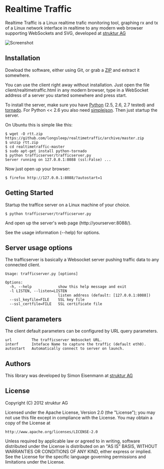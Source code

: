 # Realtime Traffic

Realtime Traffic is a Linux realtime trafic monitoring tool, graphing rx and tx of a Linux network interface in realtime to any modern web browser supporting WebSockets and SVG, developed at [struktur AG](http://www.strukturag.com)

![Screenshot](https://github.com/longsleep/realtimetraffic/raw/master/doc/screen4.png "Example Screenshot")

## Installation

Dowload the software, either using Git, or grab a [ZIP](https://github.com/longsleep/realtimetraffic/archive/master.zip) and extract it somewhere.

You can use the client right away without installation. Just open the file client/realtimetraffic.html in any modern browser, type in a WebSocket address of a server you started somewhere and press start.

To install the server, make sure you have [Python](http://www.python.org) (2.5, 2.6, 2.7 tested) and [tornado](http://pypi.python.org/pypi/tornado). For Python << 2.6 you also need [simplejson](http://pypi.python.org/pypi/simplejson). Then just startup the server.

On Ubuntu this is simple like this:

    $ wget -O rtt.zip https://github.com/longsleep/realtimetraffic/archive/master.zip
    $ unzip rtt.zip
    $ cd realtimetraffic-master
    $ sudo apt-get install python-tornado
    $ python trafficserver/trafficserver.py
    Server running on 127.0.0.1:8088 (ssl:False) ...

Now just open up your browser:

    $ firefox http://127.0.0.1:8088/?autostart=1

## Getting Started

Startup the traffice server on a Linux machine of your choice.

    $ python trafficserver/trafficserver.py

And open up the server's web page (http://yourserver:8088/).

See the usage information (--help) for options.

## Server usage options

The trafficserver is basically a Websocket server pushing traffic data to any connected client.

```
Usage: trafficserver.py [options]

Options:
  -h, --help            show this help message and exit
  -l LISTEN, --listen=LISTEN
                        listen address (default: [127.0.0.1:8088])
  --ssl_keyfile=FILE    SSL key file
  --ssl_certfile=FILE   SSL certificate file
```

## Client parameters

The client default parameters can be configured by URL query parameters.

```
url         The trafficserver Websocket URL.
interf      Inteface Name to capture the traffic (default eth0).
autostart   Automatically connect to server on launch.
```

## Authors

This library was developed by Simon Eisenmann at [struktur AG](http://www.strukturag.com)

## License

Copyright (C) 2012 struktur AG

Licensed under the Apache License, Version 2.0 (the "License");
you may not use this file except in compliance with the License.
You may obtain a copy of the License at

    http://www.apache.org/licenses/LICENSE-2.0

Unless required by applicable law or agreed to in writing, software
distributed under the License is distributed on an "AS IS" BASIS,
WITHOUT WARRANTIES OR CONDITIONS OF ANY KIND, either express or implied.
See the License for the specific language governing permissions and
limitations under the License.


